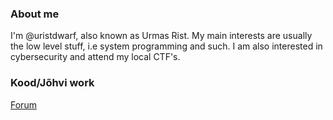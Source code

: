 ### About me

I'm @uristdwarf, also known as Urmas Rist. My main interests are
usually the low level stuff, i.e system programming and such. I am also interested in cybersecurity and attend my local CTF's.

### Kood/Jõhvi work
[Forum](https://github.com/MM1132/real-time-forum)
